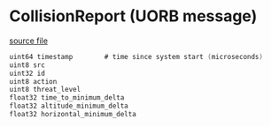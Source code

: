 # CollisionReport (UORB message)



[source file](https://github.com/PX4/PX4-Autopilot/blob/release/1.14/msg/CollisionReport.msg)

```c
uint64 timestamp        # time since system start (microseconds)
uint8 src
uint32 id
uint8 action
uint8 threat_level
float32 time_to_minimum_delta
float32 altitude_minimum_delta
float32 horizontal_minimum_delta

```

